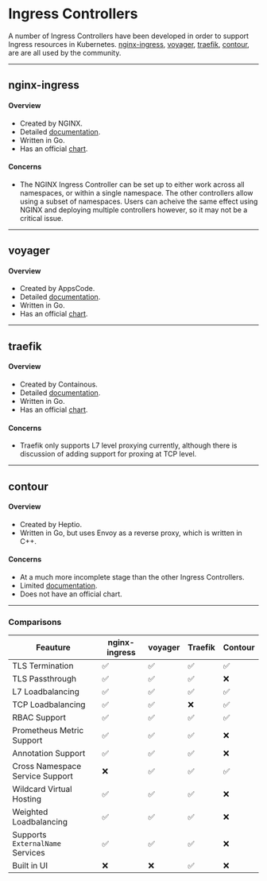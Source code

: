 # Ingress Controllers

A number of Ingress Controllers have been developed in order to support Ingress resources in 
Kubernetes. [nginx-ingress](https://github.com/kubernetes/ingress-nginx),
[voyager](https://github.com/appscode/voyager),
[traefik](https://github.com/containous/traefik),
[contour](https://github.com/heptio/contour), are are all used by the community.

---

## nginx-ingress

#### Overview

- Created by NGINX.
- Detailed [documentation](https://github.com/kubernetes/ingress-nginx/blob/master/README.md).
- Written in Go.
- Has an official [chart](https://github.com/kubernetes/charts/tree/master/stable/nginx-ingress).

#### Concerns

- The NGINX Ingress Controller can be set up to either work across all namespaces, or 
within a single namespace. The other controllers allow using a subset of namespaces. Users 
can acheive the same effect using NGINX and deploying multiple controllers however, 
so it may not be a critical issue.

---

## voyager

#### Overview

- Created by AppsCode.
- Detailed [documentation](https://appscode.com/products/voyager/5.0.0-rc.11/welcome/).
- Written in Go.
- Has an official [chart](https://github.com/kubernetes/charts/tree/master/stable/voyager).

---

## traefik

#### Overview

- Created by Containous.
- Detailed [documentation](https://docs.traefik.io/).
- Written in Go.
- Has an official [chart](https://github.com/kubernetes/charts/tree/master/stable/traefik).

#### Concerns

- Traefik only supports L7 level proxying currently, although there is discussion of adding 
support for proxing at TCP level.

---

## contour

#### Overview

- Created by Heptio.
- Written in Go, but uses Envoy as a reverse proxy, which is written in C++.

#### Concerns

- At a much more incomplete stage than the other Ingress Controllers.
- Limited [documentation](https://github.com/heptio/contour/tree/master/docs).
- Does not have an official chart.

---

### Comparisons

| Feauture                         | nginx-ingress      | voyager            | Traefik            | Contour            |
|----------------------------------|--------------------|--------------------|--------------------|--------------------|
| TLS Termination                  | :white_check_mark: | :white_check_mark: | :white_check_mark: | :white_check_mark: |
| TLS Passthrough                  | :white_check_mark: | :white_check_mark: | :white_check_mark: | :x:                |
| L7 Loadbalancing                 | :white_check_mark: | :white_check_mark: | :white_check_mark: | :white_check_mark: |
| TCP Loadbalancing                | :white_check_mark: | :white_check_mark: | :x:                | :white_check_mark: |
| RBAC Support                     | :white_check_mark: | :white_check_mark: | :white_check_mark: | :white_check_mark: |
| Prometheus Metric Support        | :white_check_mark: | :white_check_mark: | :white_check_mark: | :x:                |
| Annotation Support               | :white_check_mark: | :white_check_mark: | :white_check_mark: | :x:                |
| Cross Namespace Service Support  | :x:                | :white_check_mark: | :white_check_mark: | :white_check_mark: |
| Wildcard Virtual Hosting         | :white_check_mark: | :white_check_mark: | :white_check_mark: | :x:                |
| Weighted Loadbalancing           | :white_check_mark: | :white_check_mark: | :white_check_mark: | :x:                |
| Supports `ExternalName` Services | :white_check_mark: | :white_check_mark: | :white_check_mark: | :x:                |
| Built in UI                      | :x:                | :x:                | :white_check_mark: | :x:                |
